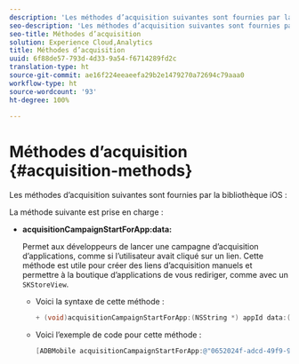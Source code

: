 ```yaml
---
description: 'Les méthodes d’acquisition suivantes sont fournies par la bibliothèque iOS : '
seo-description: 'Les méthodes d’acquisition suivantes sont fournies par la bibliothèque iOS : '
seo-title: Méthodes d’acquisition
solution: Experience Cloud,Analytics
title: Méthodes d’acquisition
uuid: 6f88de57-793d-4d33-9a54-f6714289fd2c
translation-type: ht
source-git-commit: ae16f224eeaeefa29b2e1479270a72694c79aaa0
workflow-type: ht
source-wordcount: '93'
ht-degree: 100%

---
```



# Méthodes d’acquisition {#acquisition-methods}

Les méthodes d’acquisition suivantes sont fournies par la bibliothèque iOS :

La méthode suivante est prise en charge :

* **acquisitionCampaignStartForApp:data:**

   Permet aux développeurs de lancer une campagne d’acquisition d’applications, comme si l’utilisateur avait cliqué sur un lien. Cette méthode est utile pour créer des liens d’acquisition manuels et permettre à la boutique d’applications de vous rediriger, comme avec un `SKStoreView`.

   * Voici la syntaxe de cette méthode :

      ```objective-c
      + (void)acquisitionCampaignStartForApp:(NSString *) appId data:(NSDictionary *)data; 
      ```

   * Voici l’exemple de code pour cette méthode :

      ```objective-c
      [ADBMobile acquisitionCampaignStartForApp:@"0652024f-adcd-49f9-9bd7-2552a4564d2f" data:@{@"custom.key":@"value"}]; 
      ```


